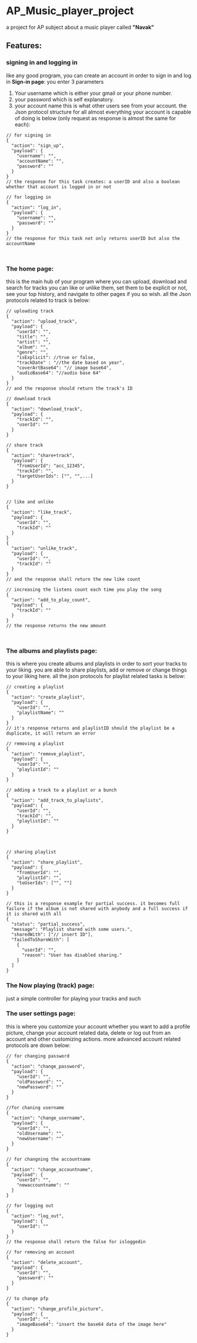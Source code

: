 # AP_Music_player_project
a project for AP subject about a music player called <b>"Navak"</b>

## Features:

### signing in and logging in
like any good program, you can create an account in order to sign in and log in
<b>Sign-in page</b>: you enter 3 parameters
1. Your username which is either your gmail or your phone number.
2. your password which is self explanatory.
3. your account name this is what other users see from your account.
the Json protocol structure for all almost everything your account is capable of doing is below (only request as response is almost the same for each):
```
// for signing in
{
  "action": "sign_up",
  "payload": {
    "username": "",
    "accountName": "",
    "password": ""
  }
}
// the response for this task creates: a userID and also a boolean whether that account is logged in or not

// for logging in
{
  "action": "log_in",
  "payload": {
    "username": "",
    "password": ""
  }
}
// the response for this task not only returns userID but also the accountName 



```



### The home page:
this is the main hub of your program where you can upload, download and search for tracks
you can like or unlike them, set them to be explicit or not, see your top history, and navigate to other pages if you so wish.
all the Json protocols related to track is below:
```
// uploading track
{
  "action": "upload_track",
  "payload": {
    "userId": "",
    "title": "",
    "artist": "",
    "album": "",
    "genre": "",
    "isExplicit": //true or false,
    "trackDate" : "//the date based on year",
    "coverArtBase64": "// image base64",
    "audioBase64": "//audio base 64"
  }
}
// and the response should return the track's ID

// download track
{
  "action": "download_track",
  "payload": {
    "trackId": "",
    "userId": ""
  }
}

// share track
{
  "action": "share+track",
  "payload": {
    "fromUserId": "acc_12345",
    "trackId": "",
    "targetUserIds": ["", "",...]
  }
}


// like and unlike
{
  "action": "like_track",
  "payload": {
    "userId": "",
    "trackId": ""
  }
}
{
  "action": "unlike_track",
  "payload": {
    "userId": "",
    "trackId": ""
  }
}
// and the response shall return the new like count

// increasing the listens count each time you play the song
{
  "action": "add_to_play_count",
  "payload": {
    "trackId": ""
  }
}
// the response returns the new amount



```

### The albums and playlists page:
this is where you create albums and playlists in order to sort your tracks to your liking. you are able to share playlists, add or remove or change things to your liking here.
all the json protocols for playlist related tasks is below:
```
// creating a playlist
{
  "action": "create_playlist",
  "payload": {
    "userId": "",
    "playlistName": ""
  }
}
// it's response returns and playlistID should the playlist be a duplicate, it will return an error

// removing a playlist
{
  "action": "remove_playlist",
  "payload": {
    "userId": "",
    "playlistId": ""
  }
}

// adding a track to a playlist or a bunch
{
  "action": "add_track_to_playlists",
  "payload": {
    "userId": "",
    "trackId": "",
    "playlistId": ""
  }
}



// sharing playlist
{
  "action": "share_playlist",
  "payload": {
    "fromUserId": "",
    "playlistId": "",
    "toUserIds": ["", ""]
  }
}

// this is a response example for partial success. it becomes full failure if the album is not shared with anybody and a full success if it is shared with all
{
  "status": "partial_success",
  "message": "Playlist shared with some users.",
  "sharedWith": ["// insert ID"],
  "failedToShareWith": [
    {
      "userId": "",
      "reason": "User has disabled sharing."
    }
  ]
}

```

### The Now playing (track) page:
just a simple controller for playing your tracks and such



### The user settings page:
this is where you customize your account whether you want to add a profile picture, change your account related data, delete or log out from an account and other customizing actions.
more advanced account related protocols are down below:
```
// for changing password
{
  "action": "change_password",
  "payload": {
    "userId": "",
    "oldPassword": "",
    "newPassword": ""
  }
}

//for chaning username
{
  "action": "change_username",
  "payload": {
    "userId": "",
    "oldUsername": "",
    "newUsername": ""
  }
}

// for changning the accountname
{
  "action": "change_accountname",
  "payload": {
    "userId": "",
    "newaccountname": ""
  }
}

// for logging out
{
  "action": "log_out",
  "payload": {
    "userId": ""
  }
}
// the response shall return the false for isloggedin

// for removing an account
{
  "action": "delete_account",
  "payload": {
    "userId": "",
    "password": ""
  }
}

// to change pfp
{
  "action": "change_profile_picture",
  "payload": {
    "userId": "",
    "imageBase64": "insert the base64 data of the image here"
  }
}




```


